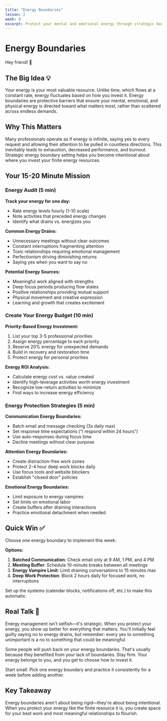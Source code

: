 ```yaml
---
title: "Energy Boundaries"
lesson: 2
week: 8
excerpt: Protect your mental and emotional energy through strategic boundary setting.
---
```


# Energy Boundaries

Hey friend! 👋

## The Big Idea 💡

Your energy is your most valuable resource. Unlike time, which flows at a
constant rate, energy fluctuates based on how you invest it. Energy boundaries
are protective barriers that ensure your mental, emotional, and physical energy
is directed toward what matters most, rather than scattered across endless
demands.

## Why This Matters

Many professionals operate as if energy is infinite, saying yes to every request
and allowing their attention to be pulled in countless directions. This
inevitably leads to exhaustion, decreased performance, and burnout. Strategic
energy boundary setting helps you become intentional about where you invest your
finite energy resources.

## Your 15-20 Minute Mission

### Energy Audit (5 min)

**Track your energy for one day:**

- Rate energy levels hourly (1-10 scale)
- Note activities that preceded energy changes
- Identify what drains vs. energizes you

**Common Energy Drains:**

- Unnecessary meetings without clear outcomes
- Constant interruptions fragmenting attention
- Toxic relationships requiring emotional management
- Perfectionism driving diminishing returns
- Saying yes when you want to say no

**Potential Energy Sources:**

- Meaningful work aligned with strengths
- Deep focus periods producing flow states
- Positive relationships providing mutual support
- Physical movement and creative expression
- Learning and growth that creates excitement

### Create Your Energy Budget (10 min)

**Priority-Based Energy Investment:**

1. List your top 3-5 professional priorities
2. Assign energy percentage to each priority
3. Reserve 20% energy for unexpected demands
4. Build in recovery and restoration time
5. Protect energy for personal priorities

**Energy ROI Analysis:**

- Calculate energy cost vs. value created
- Identify high-leverage activities worth energy investment
- Recognize low-return activities to minimize
- Find ways to increase energy efficiency

### Energy Protection Strategies (5 min)

**Communication Energy Boundaries:**

- Batch email and message checking (3x daily max)
- Set response time expectations ("I respond within 24 hours")
- Use auto-responses during focus time
- Decline meetings without clear purpose

**Attention Energy Boundaries:**

- Create distraction-free work zones
- Protect 2-4 hour deep work blocks daily
- Use focus tools and website blockers
- Establish "closed door" policies

**Emotional Energy Boundaries:**

- Limit exposure to energy vampires
- Set limits on emotional labor
- Create buffers after draining interactions
- Practice emotional detachment when needed

## Quick Win ✅

Choose one energy boundary to implement this week:

**Options:**

1. **Batched Communication**: Check email only at 9 AM, 1 PM, and 4 PM
2. **Meeting Buffer**: Schedule 10-minute breaks between all meetings
3. **Energy Vampire Limit**: Limit draining conversations to 15 minutes max
4. **Deep Work Protection**: Block 2 hours daily for focused work, no
   interruptions

Set up the systems (calendar blocks, notifications off, etc.) to make this
automatic.

## Real Talk 💬

Energy management isn't selfish—it's strategic. When you protect your energy,
you show up better for everything that matters. You'll initially feel guilty
saying no to energy drains, but remember: every yes to something unimportant is
a no to something that could be meaningful.

Some people will push back on your energy boundaries. That's usually because
they benefited from your lack of boundaries. Stay firm. Your energy belongs to
you, and you get to choose how to invest it.

Start small. Pick one energy boundary and practice it consistently for a week
before adding another.

## Key Takeaway

Energy boundaries aren't about being rigid—they're about being intentional. When
you protect your energy like the finite resource it is, you create space for
your best work and most meaningful relationships to flourish.
